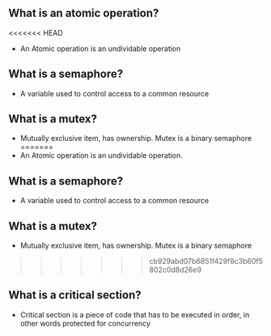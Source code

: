 ## What is an atomic operation?
<<<<<<< HEAD
- An Atomic operation is an undividable operation
## What is a semaphore?
- A variable used to control access to a common resource
## What is a mutex?
- Mutually exclusive item, has ownership. Mutex is a binary semaphore
=======
- An Atomic operation is an undividable operation.

## What is a semaphore?
- A variable used to control access to a common resource

## What is a mutex?
- Mutually exclusive item, has ownership. Mutex is a binary semaphore

>>>>>>> cb929abd07b6851f429f8c3b60f5802c0d8d26e9
## What is a critical section?
- Critical section is a piece of code that has to be executed in order, in other words protected for concurrency

